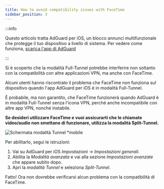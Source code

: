 ```yaml
---
title: How to avoid compatibility issues with FaceTime
sidebar_position: 3
---
```


:::info

Questo articolo tratta AdGuard per iOS, un blocco annunci multifunzionale che protegge il tuo dispositivo a livello di sistema. Per vedere come funziona, [scarica l'app di AdGuard](https://agrd.io/download-kb-adblock)

:::

Si è scoperto che la modalità Full-Tunnel potrebbe interferire non soltanto con la compatibilità con altre applicazioni VPN, ma anche con FaceTime.

Alcuni utenti hanno riscontrato il problema che FaceTime non funziona sul dispositivo quando l'app AdGuard per iOS è in modalità Full-Tunnel.

È probabile, ma non garantito, che FaceTime funzionerà quando AdGuard è in modalità Full-Tunnel senza l'icona VPN, perché anche incompatibile con altre app VPN, nonché instabile.

**Se desideri utilizzare FaceTime e vuoi assicurarti che le chiamate video/audio non smettano di funzionare, utilizza la modalità Split-Tunnel.**

![Schermata modalità Tunnel *mobile](https://cdn.adtidy.org/public/Adguard/kb/newscreenshots/Ru/iOS/tunnel-mode.PNG?!)

Per abilitarlo, segui le istruzioni:

1. Vai su AdGuard per iOS *Impostazioni* → *Impostazioni generali*.
2. Abilita la *Modalità avanzata* e vai alla sezione *Impostazioni avanzate* che appare subito dopo.
3. Apri la *modalità Tunnel* e seleziona *Split-Tunnel*.

Fatto! Ora non dovrebbe verificarsi alcun problema con la compatibilità di FaceTime.
